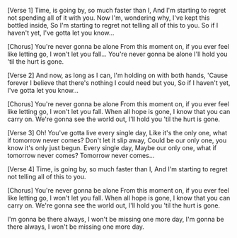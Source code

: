 
[Verse 1]
Time, is going by, so much faster than I,
And I'm starting to regret not spending all of it with you.
Now I'm, wondering why, I've kept this bottled inside,
So I'm starting to regret not telling all of this to you.
So if I haven't yet, I've gotta let you know...

[Chorus]
You're never gonna be alone
From this moment on, if you ever feel like letting go,
I won't let you fall...
You're never gonna be alone
I'll hold you 'til the hurt is gone.

[Verse 2]
And now, as long as I can, I'm holding on with both hands,
'Cause forever I believe that there's nothing I could need but you,
So if I haven't yet, I've gotta let you know...

[Chorus]
You're never gonna be alone
From this moment on, if you ever feel like letting go,
I won't let you fall.
When all hope is gone, I know that you can carry on.
We're gonna see the world out,
I'll hold you 'til the hurt is gone.

[Verse 3]
Oh!
You've gotta live every single day,
Like it's the only one, what if tomorrow never comes?
Don't let it slip away,
Could be our only one, you know it's only just begun.
Every single day,
Maybe our only one, what if tomorrow never comes?
Tomorrow never comes...

[Verse 4]
Time, is going by, so much faster than I,
And I'm starting to regret not telling all of this to you.

[Chorus]
You're never gonna be alone
From this moment on, if you ever feel like letting go,
I won't let you fall.
When all hope is gone, I know that you can carry on.
We're gonna see the world out,
I'll hold you 'til the hurt is gone.

I'm gonna be there always,
I won't be missing one more day,
I'm gonna be there always,
I won't be missing one more day.
